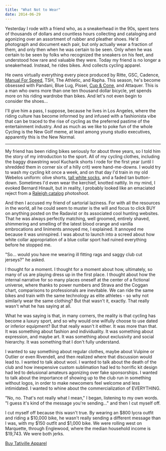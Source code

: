 ```yaml
---
title: "What Not to Wear"
date: 2014-06-29
---
```


Yesterday I rode with a friend who, as a sneakerhead in the 90s, spent tens of thousands of dollars and countless hours collecting and cataloging and agonizing over an assortment of rubber and pleather shoes. He'd photograph and document each pair, but only actually wear a fraction of them, and only then when he was certain to be seen. Only when he was certain to be seen by folks who recognized the sneakers on his feet, and understood how rare and valuable they were. Today my friend is no longer a sneakerhead. Instead, he rides bikes. And collects cycling apparel.

He owns virtually everything every piece produced by Ritte, GSC, Cadence, [Manual For Speed](http://www.manualforspeed.com/), TSH, The Athletic, and Rapha. This season, he's become obsessed with Pandani, Blue Lug, Pissei, [Cup & Cone](http://store.cupandcone.jp/), and Attaquer. This is a man who owns more than one ten thousand dollar bicycle, yet spends more on his riding wardrobe than bikes. And let's not even begin to consider the shoes…

I'll give him a pass, I suppose, because he lives in Los Angeles, where the riding culture has become informed by and infused with a fashionista vibe that can be traced to the rise of cycling as the preferred pastime of the entertainment industry. And as much as we like to poke fun of the whole Cycling is the New Golf meme, at least among young studio executives, apparently this is the New Normal.

* * *

My friend has been riding bikes seriously for about three years, so I told him the story of my introduction to the sport. All of my cycling clothes, including the baggy drawstring wool Kucharik shorts I rode for the first year (until I shredded them in corner six of a hilly crit) were hand-me-downs. I would try to wash my cycling kit once a week, and on that day I'd train in my old Webelos uniform: olive shorts, [tall white socks](http://3.bp.blogspot.com/-lA_WMH2TdVs/UAq3P0ShN4I/AAAAAAABdLU/96XWpuMZMac/s640/Vintage+Cycling+Adverts+(2).jpg), and a faded tan button-down. Sometimes I'd even wear the kerchief, knotted nattily. In my mind, I evoked Bernard Hinault, but in reality, I probably looked like an emaciated reject from a [Raleigh catalog](http://www.bulgier.net/pics/bike/Catalogs/Raleigh83/ral83_01.jpg) photoshoot.

And then I accused my friend of sartorial laziness. For with all the resources in the world, all he could seem to muster is the will and focus to click BUY on anything posted on the Radavist or its associated cool hunting websites. That he was always perfectly matching, well groomed, entirely shaved, shimmering and smelling of the latest blood orange and vanilla embrocations and liniments annoyed me, I explained. It annoyed me because it was uninspired. I was about to launch into a screed about how white collar appropriation of a blue collar sport had ruined everything before he stopped me.

"So… would you have me wearing ill fitting rags and saggy club cut jerseys?" he asked.

I thought for a moment. I thought for a moment about how, ultimately, so many of us are playing dress up in the first place. I thought about how the internal narrative for so many places oneself at the center of a fictional universe, where thanks to power numbers and Strava and the Coggan chart, comparisons to professionals are inevitable. We can ride the same bikes and train with the same technology as elite athletes - so why not similarly wear the same clothing? But that wasn't it, exactly. That really wasn't what he has saying at all.

What he was saying is that, in many corners, the reality is that cycling has become a luxury sport, and so why would one wilfully choose to use dated or inferior equipment? But that really wasn't it either. It was more than that. It was something about fashion and individuality. It was something about expression, and maybe art. It was something about exclusivity and social hierarchy. It was something that I don't fully understand.

I wanted to say something about regular clothes, maybe about Vulpine or Outlier or even Rivendell, and then realized where that discussion would lead to. I wanted to talk about wool. I wanted to talk about the death of the club and how inexpensive custom sublimation had led to horrific kit design had led to delusional amateurs agonizing over fake sponsorships. I wanted to talk about the importance of showing up to the club run in something without logos, in order to make newcomers feel welcome and less intimidated. I wanted to whine about the commercialization of EVERYTHING.

"No, no. That's not really what I mean," I began, listening to my own words. "I guess it's kind of the message you're sending…" and then I cut myself off.

I cut myself off because this wasn't true. By wearing an \$800 lycra outfit and riding a \$10,000 bike, he wasn't really sending a different message than I was, with my \$150 outfit and \$1,000 bike. We were rolling west on Marquette, through Englewood, where the median household income is \$19,743. We were both jerks.

[Buy Tativille Apparel](http://www.tativille.cc/?category=Apparel)

